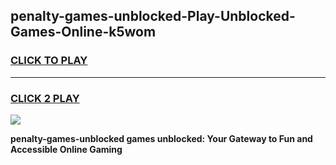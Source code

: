 
## penalty-games-unblocked-Play-Unblocked-Games-Online-k5wom
<h3>
<a href="https://premium76.site?title=penalty-games-unblocked&ref=24A">CLICK TO PLAY</a></h3>
<hr>

<h3>
<a href="https://premium76.site?title=penalty-games-unblocked&ref=24A">CLICK 2 PLAY</a>
  
</h3>

<a href="https://premium76.site?title=penalty-games-unblocked&ref=24A"><img src="https://clearcache.store/games.png"></a>


**penalty-games-unblocked games unblocked: Your Gateway to Fun and Accessible Online Gaming**

